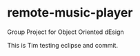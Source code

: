 remote-music-player
===================

Group Project for Object Oriented dEsign

This is Tim testing eclipse and commit.